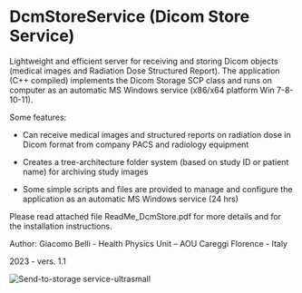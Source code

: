 # DcmStoreService  (Dicom Store Service)

Lightweight and efficient server for receiving and storing Dicom objects (medical images and Radiation Dose Structured Report).
The application (C++ compiled) implements the Dicom Storage SCP class and runs on computer as an automatic MS Windows service (x86/x64 platform Win 7-8-10-11).

Some features:
- Can receive medical images and structured reports on radiation dose in Dicom format from company PACS and radiology equipment

- Creates a tree-architecture folder system (based on study ID or patient name) for archiving study images

- Some simple scripts and files are provided to manage and configure the application as an automatic MS Windows service (24 hrs)

Please read attached file ReadMe_DcmStore.pdf for more details and for the installation instructions.


Author: Giacomo Belli -
Health Physics Unit – AOU Careggi
Florence - Italy

2023 - vers. 1.1

![Send-to-storage service-ultrasmall](https://github.com/giacbli/DcmStoreService/assets/15181782/d3c31ce8-046b-45f6-831f-87aec9ed98c1)

